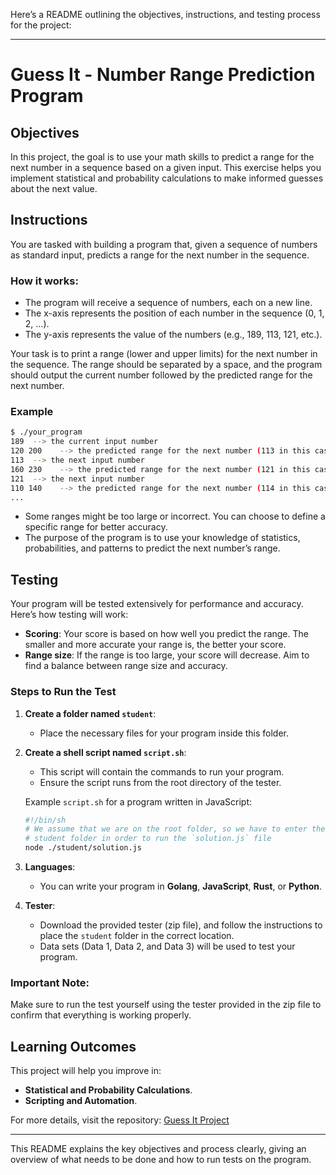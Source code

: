 Here’s a README outlining the objectives, instructions, and testing process for the project:

---

# Guess It - Number Range Prediction Program

## Objectives

In this project, the goal is to use your math skills to predict a range for the next number in a sequence based on a given input. This exercise helps you implement statistical and probability calculations to make informed guesses about the next value.

## Instructions

You are tasked with building a program that, given a sequence of numbers as standard input, predicts a range for the next number in the sequence.

### How it works:
- The program will receive a sequence of numbers, each on a new line. 
- The x-axis represents the position of each number in the sequence (0, 1, 2, ...).
- The y-axis represents the value of the numbers (e.g., 189, 113, 121, etc.).
  
Your task is to print a range (lower and upper limits) for the next number in the sequence. The range should be separated by a space, and the program should output the current number followed by the predicted range for the next number.

### Example

```bash
$ ./your_program
189  --> the current input number
120 200    --> the predicted range for the next number (113 in this case)
113  --> the next input number
160 230    --> the predicted range for the next number (121 in this case)
121  --> the next input number
110 140    --> the predicted range for the next number (114 in this case)
...
```

- Some ranges might be too large or incorrect. You can choose to define a specific range for better accuracy. 
- The purpose of the program is to use your knowledge of statistics, probabilities, and patterns to predict the next number’s range.

## Testing

Your program will be tested extensively for performance and accuracy. Here’s how testing will work:

- **Scoring**: Your score is based on how well you predict the range. The smaller and more accurate your range is, the better your score.
- **Range size**: If the range is too large, your score will decrease. Aim to find a balance between range size and accuracy.
  
### Steps to Run the Test

1. **Create a folder named `student`**:
   - Place the necessary files for your program inside this folder.

2. **Create a shell script named `script.sh`**:
   - This script will contain the commands to run your program.
   - Ensure the script runs from the root directory of the tester.
   
   Example `script.sh` for a program written in JavaScript:
   ```sh
   #!/bin/sh
   # We assume that we are on the root folder, so we have to enter the
   # student folder in order to run the `solution.js` file
   node ./student/solution.js
   ```

3. **Languages**:
   - You can write your program in **Golang**, **JavaScript**, **Rust**, or **Python**.
   
4. **Tester**:
   - Download the provided tester (zip file), and follow the instructions to place the `student` folder in the correct location.
   - Data sets (Data 1, Data 2, and Data 3) will be used to test your program.
   
### Important Note:
Make sure to run the test yourself using the tester provided in the zip file to confirm that everything is working properly.

## Learning Outcomes

This project will help you improve in:
- **Statistical and Probability Calculations**.
- **Scripting and Automation**.
  
For more details, visit the repository:
[Guess It Project](https://learn.zone01kisumu.ke/git/kevwasonga/guess-it-1)

---

This README explains the key objectives and process clearly, giving an overview of what needs to be done and how to run tests on the program.